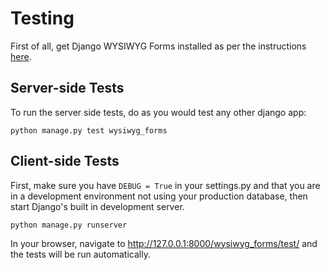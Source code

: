 # Testing

First of all, get Django WYSIWYG Forms installed as per the instructions
[here](./developing.md).

## Server-side Tests

To run the server side tests, do as you would test any other django app:

    python manage.py test wysiwyg_forms

## Client-side Tests

First, make sure you have `DEBUG = True` in your settings.py and that you are in
a development environment not using your production database, then start
Django's built in development server.

    python manage.py runserver

In your browser, navigate to http://127.0.0.1:8000/wysiwyg_forms/test/ and the
tests will be run automatically.
